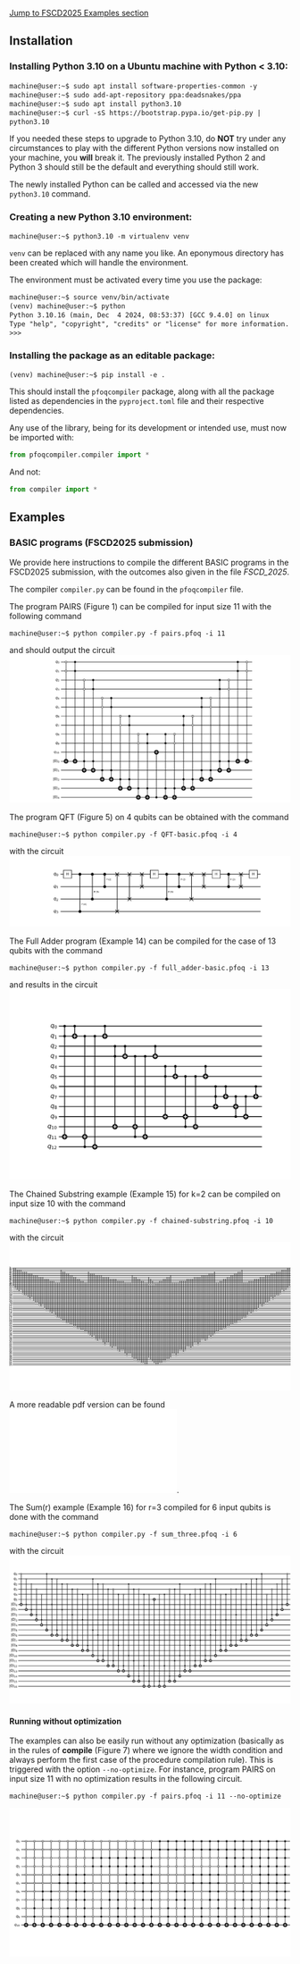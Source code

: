 [Jump to FSCD2025 Examples section](#examples)

## Installation

### Installing Python 3.10 on a Ubuntu machine with Python < 3.10:

```console
machine@user:~$ sudo apt install software-properties-common -y
machine@user:~$ sudo add-apt-repository ppa:deadsnakes/ppa
machine@user:~$ sudo apt install python3.10
machine@user:~$ curl -sS https://bootstrap.pypa.io/get-pip.py | python3.10
```
If you needed these steps to upgrade to Python 3.10, do **NOT** try under any circumstances to play with the different Python versions now installed on your machine, you **will** break it.
The previously installed Python 2 and Python 3 should still be the default and everything should still work. 

The newly installed Python can be called and accessed via the new `python3.10` command.

### Creating a new Python 3.10 environment:

```console
machine@user:~$ python3.10 -m virtualenv venv
```
`venv` can be replaced with any name you like. An eponymous directory has been created which will handle the environment.

The environment must be activated every time you use the package:

```console
machine@user:~$ source venv/bin/activate
(venv) machine@user:~$ python
Python 3.10.16 (main, Dec  4 2024, 08:53:37) [GCC 9.4.0] on linux
Type "help", "copyright", "credits" or "license" for more information.
>>> 
```

### Installing the package as an editable package:

```console
(venv) machine@user:~$ pip install -e .
```

This should install the `pfoqcompiler` package, along with all the package listed as dependencies in the `pyproject.toml` file and their respective dependencies.

Any use of the library, being for its development or intended use, must now be imported with:

```python
from pfoqcompiler.compiler import *
```

And not:

```python
from compiler import *
```


## Examples

### BASIC programs (FSCD2025 submission)

We provide here instructions to compile the different BASIC programs in the FSCD2025 submission, with the outcomes also given in the file *FSCD_2025*.

The compiler ```compiler.py``` can be found in the ```pfoqcompiler``` file.

The program PAIRS (Figure 1) can be compiled for input size 11 with the following command
```console
machine@user:~$ python compiler.py -f pairs.pfoq -i 11
```
and should output the circuit
![Program PAIRS on input size 11](/FSCD_circuits/pairs_11.png "Program PAIRS on input size 11")

The program QFT (Figure 5) on 4 qubits can be obtained with the command

```console
machine@user:~$ python compiler.py -f QFT-basic.pfoq -i 4
```
with the circuit
![Program QFT on input size 4](/FSCD_circuits/QFT_4.png "Program QFT on input size 4")

The Full Adder program (Example 14) can be compiled for the case of 13 qubits with the command

```console
machine@user:~$ python compiler.py -f full_adder-basic.pfoq -i 13
```
and results in the circuit
![Program Full Adder on input size 13](/FSCD_circuits/full-adder_13.png "Program Full Adder on input size 13")

The Chained Substring example (Example 15) for k=2 can be compiled on input size 10 with the command

```console
machine@user:~$ python compiler.py -f chained-substring.pfoq -i 10
```
with the circuit
![Program for chained substring (k=2) on input size 10](/FSCD_circuits/chained-substring_10.png "Program for chained substring (k=2) on input size 10")

A more readable pdf version can be found ![here](/FSCD_circuits/chained-substring_10.pdf "here").

The Sum(r) example (Example 16) for r=3 compiled for 6 input qubits is done with the command

```console
machine@user:~$ python compiler.py -f sum_three.pfoq -i 6
```
with the circuit
![Program Sum(r=3) on input size 6](/FSCD_circuits/sum_three_6.png "Program Sum(r=3) on input size 6")

#### Running without optimization

The examples can also be easily run without any optimization (basically as in the rules of **compile** (Figure 7) where we ignore the width condition and always perform the first case of the procedure compilation rule). This is triggered with the option ```--no-optimize```. For instance, program PAIRS on input size 11 with no optimization results in the following circuit.

```console
machine@user:~$ python compiler.py -f pairs.pfoq -i 11 --no-optimize
```
![Program PAIRS on input size 11 (no optimization)](/FSCD_circuits/pairs_no-optimize.png "Program PAIRS on input size 11 (no optimization)")




